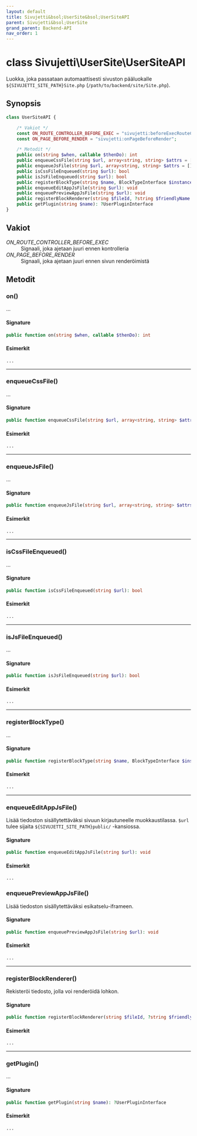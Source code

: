 ```yaml
---
layout: default
title: Sivujetti&bsol;UserSite&bsol;UserSiteAPI
parent: Sivujetti&bsol;UserSite
grand_parent: Backend-API
nav_order: 1
---
```


# class Sivujetti\\UserSite\\UserSiteAPI

Luokka, joka passataan automaattisesti sivuston pääluokalle `${SIVUJETTI_SITE_PATH}Site.php` (`/path/to/backend/site/Site.php`).

## Synopsis

```php
class UserSiteAPI {

    /* Vakiot */
    const ON_ROUTE_CONTROLLER_BEFORE_EXEC = "sivujetti:beforeExecRouteController";
    const ON_PAGE_BEFORE_RENDER = "sivujetti:onPageBeforeRender";

    /* Metodit */
    public on(string $when, callable $thenDo): int
    public enqueueCssFile(string $url, array<string, string> $attrs = []): void
    public enqueueJsFile(string $url, array<string, string> $attrs = []): void
    public isCssFileEnqueued(string $url): bool
    public isJsFileEnqueued(string $url): bool
    public registerBlockType(string $name, BlockTypeInterface $instance): void
    public enqueueEditAppJsFile(string $url): void
    public enqueuePreviewAppJsFile(string $url): void
    public registerBlockRenderer(string $fileId, ?string $friendlyName = null, ?string $for = null): void
    public getPlugin(string $name): ?UserPluginInterface
}
```

## Vakiot

<dl style="grid-template-columns: minmax(10em, 19rem) 1fr;">
    <dt><var>ON_ROUTE_CONTROLLER_BEFORE_EXEC</var></dt>
    <dd>Signaali, joka ajetaan juuri ennen kontrolleria</dd>
    <dt><var>ON_PAGE_BEFORE_RENDER</var></dt>
    <dd>Signaali, joka ajetaan juuri ennen sivun renderöimistä</dd>
</dl>

## Metodit

### on()

...

#### Signature

```php
public function on(string $when, callable $thenDo): int
```

#### Esimerkit

```php
...
```

---

### enqueueCssFile()

...

#### Signature

```php
public function enqueueCssFile(string $url, array<string, string> $attrs = []): void
```

#### Esimerkit

```php
...
```

---

### enqueueJsFile()

...

#### Signature

```php
public function enqueueJsFile(string $url, array<string, string> $attrs = []): void
```

#### Esimerkit

```php
...
```

---

### isCssFileEnqueued()

...

#### Signature

```php
public function isCssFileEnqueued(string $url): bool
```

#### Esimerkit

```php
...
```

---

### isJsFileEnqueued()

...

#### Signature

```php
public function isJsFileEnqueued(string $url): bool
```

#### Esimerkit

```php
...
```

---

### registerBlockType()

...

#### Signature

```php
public function registerBlockType(string $name, BlockTypeInterface $instance): void
```

#### Esimerkit

```php
...
```

---

### enqueueEditAppJsFile()

Lisää tiedoston sisällytettäväksi sivuun kirjautuneelle muokkaustilassa. `$url` tulee sijaita `${SIVUJETTI_SITE_PATH}public/` -kansiossa.

#### Signature

```php
public function enqueueEditAppJsFile(string $url): void
```

#### Esimerkit

```php
...
```

### enqueuePreviewAppJsFile()

Lisää tiedoston sisällytettäväksi esikatselu-iframeen.

#### Signature

```php
public function enqueuePreviewAppJsFile(string $url): void
```

#### Esimerkit

```php
...
```

---

### registerBlockRenderer()

Rekisteröi tiedosto, jolla voi renderöidä lohkon.

#### Signature

```php
public function registerBlockRenderer(string $fileId, ?string $friendlyName = null, ?string $for = null): void
```

#### Esimerkit

```php
...
```

---

### getPlugin()

...

#### Signature

```php
public function getPlugin(string $name): ?UserPluginInterface
```

#### Esimerkit

```php
...
```
